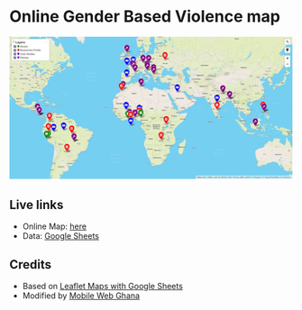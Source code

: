 # Online Gender Based Violence map

![Preview](preview.jpg)
## Live links
- Online Map: [here](https://mobilewebghana.github.io/ogbv-map/)
- Data: [Google Sheets](https://docs.google.com/spreadsheets/d/1_AY2UV8S0IjMZ281Utv5LUsx21cgpY6gTN9zXo5YjK0/edit#gid=0)

## Credits
- Based on [Leaflet Maps with Google Sheets](https://github.com/HandsOnDataViz/leaflet-maps-with-google-sheets)
- Modified by [Mobile Web Ghana](https://mobilewebghana.org)